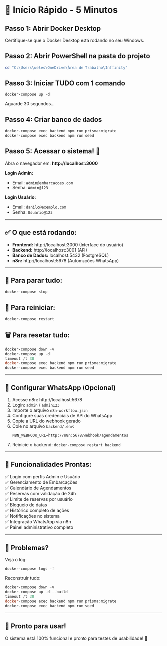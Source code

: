 # 🚀 Início Rápido - 5 Minutos

## Passo 1: Abrir Docker Desktop

Certifique-se que o Docker Desktop está rodando no seu Windows.

## Passo 2: Abrir PowerShell na pasta do projeto

```powershell
cd "C:\Users\ueles\OneDrive\Área de Trabalho\Inffinity"
```

## Passo 3: Iniciar TUDO com 1 comando

```powershell
docker-compose up -d
```

Aguarde 30 segundos...

## Passo 4: Criar banco de dados

```powershell
docker-compose exec backend npm run prisma:migrate
docker-compose exec backend npm run seed
```

## Passo 5: Acessar o sistema! 🎉

Abra o navegador em: **http://localhost:3000**

**Login Admin:**
- Email: `admin@embarcacoes.com`
- Senha: `Admin@123`

**Login Usuário:**
- Email: `danilo@exemplo.com`
- Senha: `Usuario@123`

---

## ✅ O que está rodando:

- **Frontend:** http://localhost:3000 (Interface do usuário)
- **Backend:** http://localhost:3001 (API)
- **Banco de Dados:** localhost:5432 (PostgreSQL)
- **n8n:** http://localhost:5678 (Automações WhatsApp)

---

## 🛑 Para parar tudo:

```powershell
docker-compose stop
```

## 🔄 Para reiniciar:

```powershell
docker-compose restart
```

## 🗑️ Para resetar tudo:

```powershell
docker-compose down -v
docker-compose up -d
timeout /t 30
docker-compose exec backend npm run prisma:migrate
docker-compose exec backend npm run seed
```

---

## 📱 Configurar WhatsApp (Opcional)

1. Acesse n8n: http://localhost:5678
2. Login: `admin` / `admin123`
3. Importe o arquivo `n8n-workflow.json`
4. Configure suas credenciais de API do WhatsApp
5. Copie a URL do webhook gerado
6. Cole no arquivo `backend/.env`:
   ```
   N8N_WEBHOOK_URL=http://n8n:5678/webhook/agendamentos
   ```
7. Reinicie o backend: `docker-compose restart backend`

---

## 🎯 Funcionalidades Prontas:

✅ Login com perfis Admin e Usuário  
✅ Gerenciamento de Embarcações  
✅ Calendário de Agendamentos  
✅ Reservas com validação de 24h  
✅ Limite de reservas por usuário  
✅ Bloqueio de datas  
✅ Histórico completo de ações  
✅ Notificações no sistema  
✅ Integração WhatsApp via n8n  
✅ Painel administrativo completo  

---

## 🐛 Problemas?

Veja o log:
```powershell
docker-compose logs -f
```

Reconstruir tudo:
```powershell
docker-compose down -v
docker-compose up -d --build
timeout /t 30
docker-compose exec backend npm run prisma:migrate
docker-compose exec backend npm run seed
```

---

## 🎊 Pronto para usar!

O sistema está 100% funcional e pronto para testes de usabilidade! 🚤


